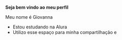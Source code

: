 **Seja bem vindo ao meu perfil**

Meu nome é Giovanna

- Estou estudando na Alura
- Utilizo esse espaço para minha compartilhação e 
